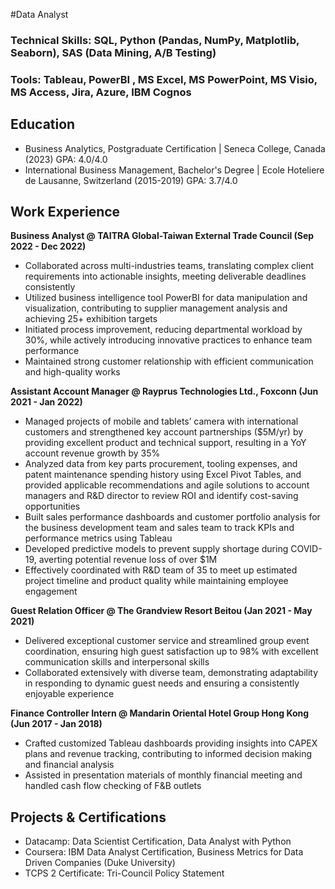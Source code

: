 #Data Analyst

### Technical Skills: SQL, Python (Pandas, NumPy, Matplotlib, Seaborn), SAS (Data Mining, A/B Testing)
### Tools: Tableau, PowerBI , MS Excel, MS PowerPoint, MS Visio, MS Access, Jira, Azure, IBM Cognos

## Education
- Business Analytics, Postgraduate Certification | Seneca College, Canada (2023) GPA: 4.0/4.0
- International Business Management, Bachelor's Degree | Ecole Hoteliere de Lausanne, Switzerland (2015-2019) GPA: 3.7/4.0

## Work Experience
**Business Analyst @ TAITRA Global-Taiwan External Trade Council (Sep 2022 - Dec 2022)**
- Collaborated across multi-industries teams, translating complex client requirements into actionable insights, meeting deliverable deadlines consistently
- Utilized business intelligence tool PowerBI for data manipulation and visualization, contributing to supplier management analysis and achieving 25+ exhibition targets
- Initiated process improvement, reducing departmental workload by 30%, while actively introducing innovative practices to enhance team performance
- Maintained strong customer relationship with efficient communication and high-quality works

**Assistant Account Manager @ Rayprus Technologies Ltd., Foxconn (Jun 2021 - Jan 2022)**
- Managed projects of mobile and tablets’ camera with international customers and strengthened key account partnerships ($5M/yr) by providing excellent product and technical support, resulting in a YoY account revenue growth by 35%
- Analyzed data from key parts procurement, tooling expenses, and patent maintenance spending history using Excel Pivot Tables, and provided applicable recommendations and agile solutions to account managers and R&D director to review ROI and identify cost-saving opportunities
- Built sales performance dashboards and customer portfolio analysis for the business development team and sales team to track KPIs and performance metrics using Tableau
- Developed predictive models to prevent supply shortage during COVID-19, averting potential revenue loss of over $1M
- Effectively coordinated with R&D team of 35 to meet up estimated project timeline and product quality while maintaining employee engagement

**Guest Relation Officer @ The Grandview Resort Beitou (Jan 2021 - May 2021)** 
- Delivered exceptional customer service and streamlined group event coordination, ensuring high guest satisfaction up to 98% with excellent communication skills and interpersonal skills
- Collaborated extensively with diverse team, demonstrating adaptability in responding to dynamic guest needs and ensuring a consistently enjoyable experience

**Finance Controller Intern @ Mandarin Oriental Hotel Group Hong Kong (Jun 2017 - Jan 2018)**
- Crafted customized Tableau dashboards providing insights into CAPEX plans and revenue tracking, contributing to informed decision making and financial analysis
- Assisted in presentation materials of monthly financial meeting and handled cash flow checking of F&B outlets


## Projects & Certifications
- Datacamp: Data Scientist Certification, Data Analyst with Python
- Coursera: IBM Data Analyst Certification, Business Metrics for Data Driven Companies (Duke University)
- TCPS 2 Certificate: Tri-Council Policy Statement
